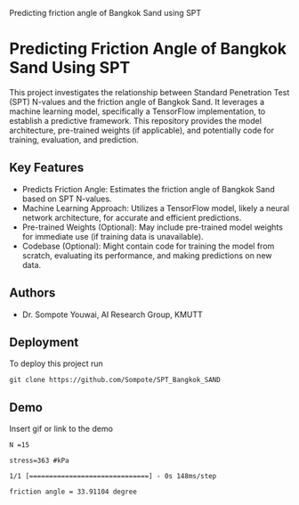 
Predicting friction angle of Bangkok Sand using SPT

# Predicting Friction Angle of Bangkok Sand Using SPT

This project investigates the relationship between Standard Penetration Test (SPT) N-values and the friction angle of Bangkok Sand. It leverages a machine learning model, specifically a TensorFlow implementation, to establish a predictive framework. This repository provides the model architecture, pre-trained weights (if applicable), and potentially code for training, evaluation, and prediction.

## Key Features

* Predicts Friction Angle: Estimates the friction angle of Bangkok Sand based on SPT N-values.
* Machine Learning Approach: Utilizes a TensorFlow model, likely a neural network architecture, for accurate and efficient predictions.
* Pre-trained Weights (Optional): May include pre-trained model weights for immediate use (if training data is unavailable).
* Codebase (Optional): Might contain code for training the model from scratch, evaluating its performance, and making predictions on new data.





## Authors

- Dr. Sompote Youwai, AI Research Group, KMUTT


## Deployment

To deploy this project run
```
git clone https://github.com/Sompote/SPT_Bangkok_SAND
```



## Demo

Insert gif or link to the demo
```
N =15

stress=363 #kPa
```
```
1/1 [==============================] - 0s 148ms/step

friction angle = 33.91104 degree
```
